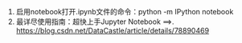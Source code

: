 1. 启用notebook打开.ipynb文件的命令：python -m IPython notebook  
2. 最详尽使用指南：超快上手Jupyter Notebook ==>.  https://blog.csdn.net/DataCastle/article/details/78890469
